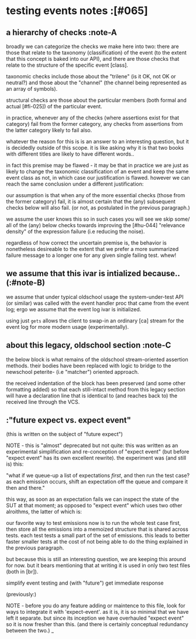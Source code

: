 # testing events notes :[#065]




## a hierarchy of checks  :note-A

broadly we can categorize the checks we make here into two: there are
those that relate to the taxonomy (classification) of the event (to the
extent that this concept is baked into our API), and there are those
checks that relate to the structure of the specific event [class].

taxonomic checks include those about the "trilene" (is it OK, not OK or
neutral?) and those about the "channel" (the channel being represented
as an array of symbols).

structural checks are those about the particular members (both formal
and actual [#fi-025]) of the particular event.

in practice, whenever any of the checks (where assertions exist for that
category) fail from the former category, any checks from assertions from
the latter category likely to fail also.

whatever the reason for this is is an answer to an interesting question,
but it is decidedly outside of this scope. it is like asking why it is that
two books with different titles are likely to have different words..

in fact this premise may be flawed - it may be that in practice we are
just as likely to change the taxonomic classification of an event and
keep the same event class as not, in which case our justification is
flawed. however we can reach the same conclusion under a different
justification:

our assumption is that when any of the more essential checks (those from
the former category) fail, it is almost certain that the (any) subsequent
checks below will also fail. (or not, as postulated in the previous
paragraph.)

we assume the user knows this so in such cases you will see we skip some/
all of the (any) below checks towards improving the [#hu-044] "relevance
density" of the expression failure (i.e reducing the noise).

regardless of how correct the uncertain premise is, the behavior is
nonetheless desireable to the extent that we prefer a more summarized
failure message to a longer one for any given single failing test. whew!




## we assume that this ivar is intialized because.. (:#note-B)

we assume that under typical oldschool usage the system-under-test API (or
similar) was called with the event handler proc that came from the event
log; ergo we assume that the event log ivar is initialized.

using just `gets` allows the client to swap-in an ordinary [ca]
stream for the event log for more modern usage (experimentally).




## about this legacy, oldschool section :note-C


the below block is what remains of the oldschool stream-oriented
assertion methods. their bodies have been replaced with logic to bridge
to the newschool peterite- (i.e "matcher") oriented approach.

the received indentation of the block has been preserved (and some other
formatting added) so that each still-intact method from this legacy section
will have a declaration line that is identical to (and reaches back to)
the received line through the VCS.




## :"future expect vs. expect event"

(this is written on the subject of "future expect")

NOTE - this is "almost" deprecated but not quite: this was written as
an experimental simplification and re-conception of "expect event"
(but before "expect event" has its own excellent rewrite). the
experiment was (and still is) this:

  "what if we queue-up a list of expectations *first*, and then
   run the test case? as each emission occurs, shift an expectation
   off the queue and compare it then and there."

this way, as soon as an expectation fails we can inspect the state
of the SUT at that moment; as opposed to "expect event" which uses
two other alroithms, the latter of which is:

our favorite way to test emissions now is to run the whole test case
first, then store all the emissions into a memoized structure that
is shared across tests. each test tests a small part of the set of
emissions. this leads to better faster smaller tests at the cost of
not being able to do the thing explained in the previous paragraph.

but because this is still an interesting question, we are keeping
this around for now. but it bears mentioning that at writing it is
used in only two test files (both in [br]).

simplify event testing and (with "future") get immediate response

(previously:)

NOTE - before you do any feature adding or maintence to this file,
look for ways to integrate it with 'expect-event'. as it is, it is
so minimal that we have left it separate. but since its inception
we have overhauled "expect event" so it is now fresher than this.
(and there is certainly conceptual redundancy between the two.)
_

